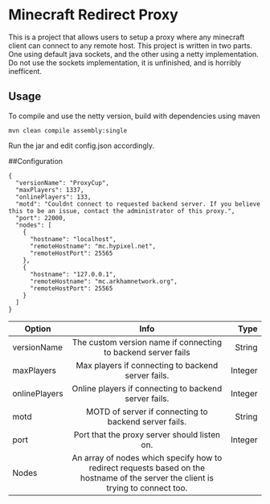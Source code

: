 # Minecraft Redirect Proxy
This is a project that allows users to setup a proxy where any minecraft client can connect to any remote host. This project is written in two parts. One using default java sockets, and the other using a netty implementation. Do not use the sockets implementation, it is unfinished, and is horribly inefficent.


## Usage
To compile and use the netty version, build with dependencies using maven
```
mvn clean compile assembly:single
```
Run the jar and edit config.json accordingly.

##Configuration
```
{
  "versionName": "ProxyCup",
  "maxPlayers": 1337,
  "onlinePlayers": 133,
  "motd": "Couldnt connect to requested backend server. If you believe this to be an issue, contact the administrator of this proxy.",
  "port": 22000,
  "nodes": [
    {
      "hostname": "localhost",
      "remoteHostname": "mc.hypixel.net",
      "remoteHostPort": 25565
    },
    {
      "hostname": "127.0.0.1",
      "remoteHostname": "mc.arkhamnetwork.org",
      "remoteHostPort": 25565
    }
  ]
}
```

| Option        | Info         | Type  |
| ------------- |:-------------:| -----:|
| versionName     | The custom version name if connecting to backend server fails | String |
| maxPlayers     | Max players if connecting to backend server fails.      |  Integer |
| onlinePlayers | Online players if connecting to backend server fails.          |    Integer |
| motd | MOTD of server if connecting to backend server fails.          |    String |
| port | Port that the proxy server should listen on.          |    Integer |
| Nodes | An array of nodes which specify how to redirect requests based on the hostname of the server the client is trying to connect too.        |     |



